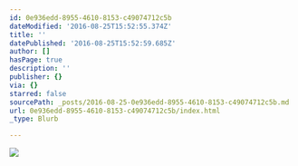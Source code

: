 ```yaml
---
id: 0e936edd-8955-4610-8153-c49074712c5b
dateModified: '2016-08-25T15:52:55.374Z'
title: ''
datePublished: '2016-08-25T15:52:59.685Z'
author: []
hasPage: true
description: ''
publisher: {}
via: {}
starred: false
sourcePath: _posts/2016-08-25-0e936edd-8955-4610-8153-c49074712c5b.md
url: 0e936edd-8955-4610-8153-c49074712c5b/index.html
_type: Blurb

---
```

![](https://the-grid-user-content.s3-us-west-2.amazonaws.com/db53ae1c-e340-442a-90f9-e65555aa5395.jpg)
